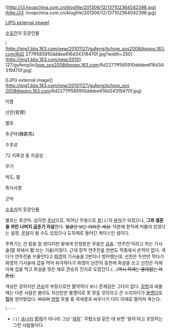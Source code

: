 ![http://i3.hoopchina.com.cn/blogfile/201306/12/137102364042398.jpg](http://i3
.hoopchina.com.cn/blogfile/201306/12/137102364042398.jpg)

[[JPG external
image]](http://i3.hoopchina.com.cn/blogfile/201306/12/137102364042398.jpg)

  

[수호전](%EC%88%98%ED%98%B8%EC%A0%84.md)의 등장인물

![http://img1.bbs.163.com/new/20101127/gufeng/lo/love_sos2008@popo.163.com/6d2
277ff585910dddee616d34319470f.jpg?width=250](http://img1.bbs.163.com/new/20101
127/gufeng/lo/love_sos2008@popo.163.com/6d2277ff585910dddee616d34319470f.jpg)

[[JPG external image]](http://img1.bbs.163.com/new/20101127/gufeng/lo/love_sos
2008@popo.163.com/6d2277ff585910dddee616d34319470f.jpg)

이름

선찬(宣贊)

별호

추군마(醜郡馬)

수호성

72 지폭성 중 지걸성

무기

박도, 활

특이사항

군마

  
[수호지](%EC%88%98%ED%98%B8%EC%A7%80.md)의 등장인물.

별호는 추군마. 심각한 [추남](%EC%B6%94%EB%82%A8.md)으로, 뛰어난 무용으로
[왕](%EC%99%95.md)`[1]`의 [부마](%EB%B6%80%EB%A7%88.md)가 되었으나, **그와 결혼을 꺼린
나머지 [공주](%EA%B3%B5%EC%A3%BC.md)가 자살**한다. <del>얼굴만 보는 더러운 세상.</del> 덕분에 한직에
머물러 있었다는 설정. [온달](%EC%98%A8%EB%8B%AC.md)이 될 수도 있었으나 도둑떼로 들어간 케이스인 셈이다.

주특기는 큰 칼을 잘 썼다지만 왕에게 인정받은 무용은 [궁술](%EA%B6%81%EC%88%A0.md). '연주전'이라고 하는
기사술(말 위에서 활 쏘는 기술)이었다. 근데 정작 연주전을 한번도 작중에서 쓴적이 없다. 게다가 연주전을 쓰줄안다고
[화영](%ED%99%94%EC%98%81%28%EC%88%98%ED%98%B8%EC%A7%80%29.md)의 기사술을 2번이나
방어했는데. 선찬은 두번만 막다가 화영의 기사술에 겁을 먹어 퇴각하다가 화영이 선찬의 등판에 화살을 쏘고 선찬은 이에 아예 겁을 먹고 화살을
맞은 채로 관승의 진지로 도망간다.(...)<del>역시 허세는 쓸데없는 자존심.</del>

개성은 강하지만 [관승](%EA%B4%80%EC%8A%B9.md)의 부장으로만 활약하다 보니 존재감은 그다지 없다.
[장청](%EC%9E%A5%EC%B2%AD%28%EB%AA%B0%EC%9A%B0%EC%A0%84%29.md)과 싸울 때는 다른 사람은
몰라도 자신만은 돌멩이로 못 맞출 것이라고 큰 소리치다가 [돌멩이](%EB%8F%8C%EB%A9%A9%EC%9D%B4.md)로
**입**을 얻어맞았다. <del>아오아</del> [방랍](%EB%B0%A9%EB%9E%8D.md) 토벌 중 곽세광과 싸우다가 다리
아래로 떨어져 죽는다.

`\----`

  * `[1]` [송나라](%EB%B6%81%EC%86%A1.md) [황제](%ED%99%A9%EC%A0%9C.md)가 아니라 그냥 '[제후](%EC%A0%9C%ED%9B%84.md)'. 무협소설 같은 데 보면 '왕야'라고 호칭하는 그런 사람들이다.

